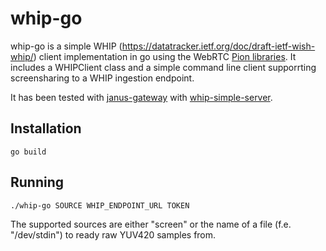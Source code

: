 # whip-go

whip-go is a simple WHIP (https://datatracker.ietf.org/doc/draft-ietf-wish-whip/) client implementation in go using the WebRTC [Pion libraries](https://github.com/pion).
It includes a WHIPClient class and a simple command line client supporrting screensharing to a WHIP ingestion endpoint.

It has been tested with [janus-gateway](https://github.com/meetecho/janus-gateway) with [whip-simple-server](https://github.com/lminiero/simple-whip-server).

## Installation

```
go build
```

## Running

```
./whip-go SOURCE WHIP_ENDPOINT_URL TOKEN
```

The supported sources are either "screen" or the name of a file (f.e. "/dev/stdin") to ready raw YUV420 samples from.
